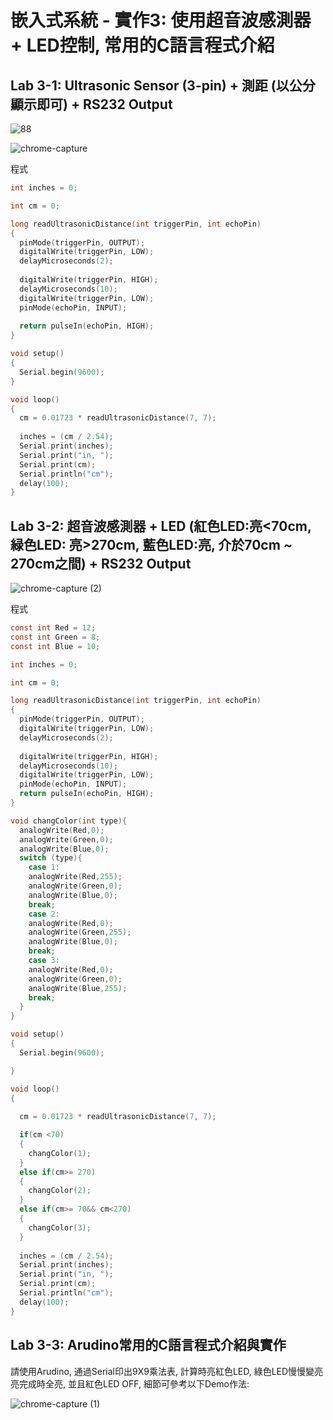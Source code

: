 
# 嵌入式系統 - 實作3: 使用超音波感測器 + LED控制, 常用的C語言程式介紹

## Lab 3-1: Ultrasonic Sensor (3-pin) + 測距 (以公分顯示即可) + RS232 Output

![88](https://user-images.githubusercontent.com/89717270/134792769-7eabd026-aaa9-4aa3-9968-621f0fa25cb6.gif)

![chrome-capture](https://user-images.githubusercontent.com/89717270/134793142-4b1ba02e-e7a9-4f89-b46a-6eb0acbe36cd.gif)


程式
````C
int inches = 0;

int cm = 0;

long readUltrasonicDistance(int triggerPin, int echoPin)
{
  pinMode(triggerPin, OUTPUT); 
  digitalWrite(triggerPin, LOW);
  delayMicroseconds(2);
  
  digitalWrite(triggerPin, HIGH);
  delayMicroseconds(10);
  digitalWrite(triggerPin, LOW);
  pinMode(echoPin, INPUT);
  
  return pulseIn(echoPin, HIGH);
}

void setup()
{
  Serial.begin(9600);
}

void loop()
{
  cm = 0.01723 * readUltrasonicDistance(7, 7);
  
  inches = (cm / 2.54);
  Serial.print(inches);
  Serial.print("in, ");
  Serial.print(cm);
  Serial.println("cm");
  delay(100);
}
````

## Lab 3-2: 超音波感測器 + LED (紅色LED:亮<70cm, 緑色LED: 亮>270cm, 藍色LED:亮, 介於70cm ~ 270cm之間) + RS232 Output

![chrome-capture (2)](https://user-images.githubusercontent.com/89717270/134793365-7dea43b4-8966-4d7a-8f2c-925102cc37a4.gif)

程式
````C
const int Red = 12;
const int Green = 8;
const int Blue = 10;

int inches = 0;

int cm = 0;

long readUltrasonicDistance(int triggerPin, int echoPin)
{
  pinMode(triggerPin, OUTPUT); 
  digitalWrite(triggerPin, LOW);
  delayMicroseconds(2);
  
  digitalWrite(triggerPin, HIGH);
  delayMicroseconds(10);
  digitalWrite(triggerPin, LOW);
  pinMode(echoPin, INPUT);
  return pulseIn(echoPin, HIGH);
}

void changColor(int type){
  analogWrite(Red,0);
  analogWrite(Green,0);
  analogWrite(Blue,0);
  switch (type){
    case 1:
    analogWrite(Red,255);
    analogWrite(Green,0);
    analogWrite(Blue,0);
    break;
    case 2:
    analogWrite(Red,0);
    analogWrite(Green,255);
    analogWrite(Blue,0);
    break;
    case 3:
    analogWrite(Red,0);
    analogWrite(Green,0);
    analogWrite(Blue,255);
    break;
  }
}

void setup()
{
  Serial.begin(9600);

}

void loop()
{
  
  cm = 0.01723 * readUltrasonicDistance(7, 7);

  if(cm <70)
  {
    changColor(1);
  }
  else if(cm>= 270)
  {
    changColor(2);
  }
  else if(cm>= 70&& cm<270)
  {
    changColor(3);
  }
  
  inches = (cm / 2.54);
  Serial.print(inches);
  Serial.print("in, ");
  Serial.print(cm);
  Serial.println("cm");
  delay(100); 
}
````

## Lab 3-3: Arudino常用的C語言程式介紹與實作
請使用Arudino, 通過Serial印出9X9乘法表, 計算時亮紅色LED, 綠色LED慢慢變亮亮完成時全亮, 並且紅色LED OFF, 細節可參考以下Demo作法:

![chrome-capture (1)](https://user-images.githubusercontent.com/89717270/135738260-3cb3b79d-1193-4a6d-9144-2845109bb3fb.gif)


